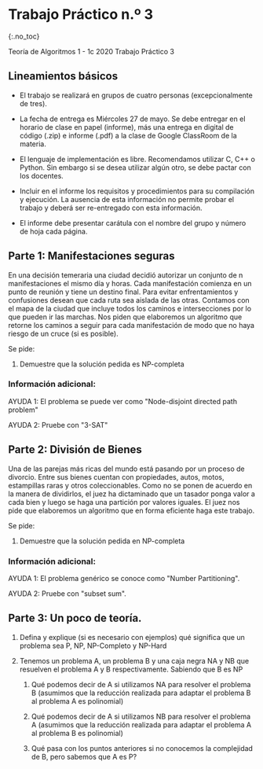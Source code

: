 Trabajo Práctico n.º 3
======================
{:.no_toc}

Teoría de Algoritmos 1 - 1c 2020
Trabajo Práctico 3

## Lineamientos básicos

- El trabajo se realizará en grupos de cuatro personas (excepcionalmente de tres).

- La fecha de entrega es Miércoles 27 de mayo. Se debe entregar en el horario de clase en papel (informe), más una entrega en digital de código (.zip) e informe (.pdf) a la clase de Google ClassRoom de la materia.

- El lenguaje de implementación es libre. Recomendamos utilizar C, C++ o Python. Sin embargo si se desea utilizar algún otro, se debe pactar con los docentes.

- Incluir en el informe los requisitos y procedimientos para su compilación y ejecución. La ausencia de esta información no permite probar el trabajo y deberá ser re-entregado con esta información.

- El informe debe presentar carátula con el nombre del grupo y número de hoja cada página.

## Parte 1: Manifestaciones seguras

En una decisión temeraria una ciudad decidió autorizar un conjunto de n manifestaciones el mismo día y horas. Cada manifestación comienza en un punto de reunión y tiene un destino final. Para evitar enfrentamientos y confusiones desean que cada ruta sea aislada de las otras. Contamos con el mapa de la ciudad que incluye todos los caminos e intersecciones por lo que pueden ir las marchas. Nos piden que elaboremos un algoritmo que retorne los caminos a seguir para cada manifestación de modo que no haya riesgo de un cruce (si es posible).  
 
Se pide:

1. Demuestre que la solución pedida es NP-completa

### Información adicional:

AYUDA 1: El problema se puede ver como "Node-disjoint directed path problem"

AYUDA 2: Pruebe con "3-SAT"

## Parte 2: División de Bienes

Una de las parejas más ricas del mundo está pasando por un proceso de divorcio. Entre sus bienes cuentan con propiedades, autos, motos, estampillas raras y otros coleccionables. Como no se ponen de acuerdo en la manera de dividirlos, el juez ha dictaminado que un tasador ponga valor a cada bien y luego se haga una partición por valores iguales. El juez nos pide que elaboremos un algoritmo que en forma eficiente haga este trabajo.

Se pide:

1. Demuestre que la solución pedida en NP-completa

### Información adicional:

AYUDA 1: El problema genérico se conoce como "Number Partitioning".

AYUDA 2: Pruebe con "subset sum".

## Parte 3: Un poco de teoría.

1. Defina y explique (si es necesario con ejemplos) qué significa que un problema sea P, NP, NP-Completo y NP-Hard

1. Tenemos un problema A, un problema B y una caja negra NA y NB que resuelven el problema A y B respectivamente. Sabiendo que B es NP

   1. Qué podemos decir de A si utilizamos NA para resolver el problema B (asumimos que la reducción realizada para adaptar el problema B al problema A es polinomial)

   1. Qué podemos decir de A si utilizamos NB para resolver el problema A (asumimos que la reducción realizada para adaptar el problema A al problema B es polinomial)

   1. Qué pasa con los puntos anteriores si no conocemos la complejidad de B, pero sabemos que A es P?
